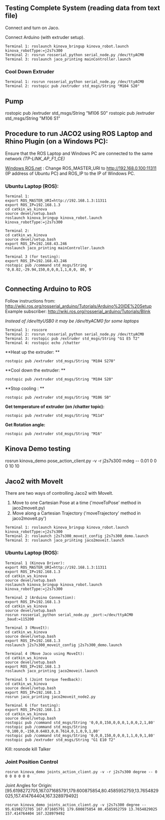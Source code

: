 ## Testing Complete System (reading data from text file)
Connect and turn on Jaco.

Connect Arduino (with extruder setup).

```
Terminal 1: roslaunch kinova_bringup kinova_robot.launch kinova_robotType:=j2s7s300
Terminal 2: rosrun rosserial_python serial_node.py /dev/ttyACM0
Terminal 3: roslaunch jaco_printing mainController.launch
```
### Cool Down Extruder
```
Terminal 1: rosrun rosserial_python serial_node.py /dev/ttyACM0
Terminal 2: rostopic pub /extruder std_msgs/String "M104 S20"
```

## Pump
rostopic pub /extruder std_msgs/String "M106 S0"
rostopic pub /extruder std_msgs/String "M106 S1"

## Procedure to run JACO2 using ROS Laptop and Rhino Plugin (on a Windows PC):
Ensure that the ROS Laptop and Windows PC are connected to the same network *(TP-LINK_AP_F1_CE)*

[Windows ROS.net](https://github.com/uml-robotics/ROS.NET) : Change ROS_MASTER_URI to http://192.168.0.100:11311 (IP address of Ubuntu PC) and ROS_IP to the IP of Windows PC.

### Ubuntu Laptop (ROS):
```
Terminal 1:
export ROS_MASTER_URI=http://192.168.1.3:11311
export ROS_IP=192.168.1.3
cd catkin_ws_kinova
source devel/setup.bash
roslaunch kinova_bringup kinova_robot.launch kinova_robotType:=j2s7s300

Terminal 2:
cd catkin_ws_kinova
source devel/setup.bash
export ROS_IP=192.168.43.246
roslaunch jaco_printing mainController.launch

Terminal 3 (for testing):
export ROS_IP=192.168.43.246
rostopic pub /command std_msgs/String '0,8.02,-29.94,150,0,0,0,1,1,0,0, 80, 9'


```

## Connecting Arduino to ROS

Follow instructions from: http://wiki.ros.org/rosserial_arduino/Tutorials/Arduino%20IDE%20Setup
Example subscriber: http://wiki.ros.org/rosserial_arduino/Tutorials/Blink

*Instead of /dev/ttyUSB0 it may be /dev/ttyACM0 for some laptops*

```
Terminal 1: roscore
Terminal 2: rosrun rosserial_python serial_node.py /dev/ttyACM0
Terminal 3: rostopic pub /extruder std_msgs/String "G1 E5 T2"
Terminal 4: rostopic echo /chatter
```

**Heat up the extruder: **
```
rostopic pub /extruder std_msgs/String "M104 S270"
```

**Cool down the extruder: **
```
rostopic pub /extruder std_msgs/String "M104 S20"
```

**Stop cooling : **
```
rostopic pub /extruder std_msgs/String "M106 S0"
```

**Get temperature of extruder (on /chatter topic):**
```
rostopic pub /extruder std_msgs/String "M114"
```
**Get Rotation angle:**
```
rostopic pub /extruder std_msgs/String "M16"

```

## Kinova Demo testing
rosrun kinova_demo pose_action_client.py -v -r j2s7s300 mdeg -- 0.01 0 0 0 10 10

## Jaco2 with MoveIt
There are two ways of controlling Jaco2 with MoveIt.
1. Move to one Cartesian Pose at a time ('moveToPose' method in jaco2moveit.py)
2. Move along a Cartesian Trajectory ('moveTrajectory' method in jaco2moveit.py')
```
Terminal 1: roslaunch kinova_bringup kinova_robot.launch kinova_robotType:=j2s7s300
Terminal 2: roslaunch j2s7s300_moveit_config j2s7s300_demo.launch
Terminal 3: roslaunch jaco_printing jaco2moveit.launch
```

### Ubuntu Laptop (ROS):
```
Terminal 1 (Kinova Driver):
export ROS_MASTER_URI=http://192.168.1.3:11311
export ROS_IP=192.168.1.3
cd catkin_ws_kinova
source devel/setup.bash
roslaunch kinova_bringup kinova_robot.launch kinova_robotType:=j2s7s300

Terminal 2 (Arduino Connection):
export ROS_IP=192.168.1.3
cd catkin_ws_kinova
source devel/setup.bash
rosrun rosserial_python serial_node.py _port:=/dev/ttyACM0 _baud:=115200

Terminal 3 (MoveIt):
cd catkin_ws_kinova
source devel/setup.bash
export ROS_IP=192.168.1.3
roslaunch j2s7s300_moveit_config j2s7s300_demo.launch

Terminal 4 (Move Jaco using MoveIt):
cd catkin_ws_kinova
source devel/setup.bash
export ROS_IP=192.168.1.3
roslaunch jaco_printing jaco2moveit.launch

Terminal 5 (Joint torque feedback):
cd catkin_ws_kinova
source devel/setup.bash
export ROS_IP=192.168.1.3
rosrun jaco_printing jaco2moveit_node2.py

Terminal 6 (for testing):
export ROS_IP=192.168.1.3
cd catkin_ws_kinova
source devel/setup.bash
rostopic pub /command std_msgs/String '0,0,0,150,0,0,0,1,0,0,2,1,80'
rostopic pub /command std_msgs/String '0,100,0,-150,0.6483,0,0.7614,0,1,0,9,1,80'
rostopic pub /command std_msgs/String '0,0,0,150,0,0,0,1,1,0,9,1,80'
rostopic pub /extruder std_msgs/String "G1 E10 T2"

```
Kill:
rosnode kill Talker


### Joint Position Control
```
rosrun kinova_demo joints_action_client.py -v -r j2s7s300 degree -- 0 0 0 0 0 0 0
```

Joint Angles for Origin: [95.6198272705,167.071685791,179.600875854,80.4585952759,13.7654829025,157.414764404,167.328979492]

```
rosrun kinova_demo joints_action_client.py -v j2s7s300 degree -- 95.6198272705 167.071685791 179.600875854 80.4585952759 13.7654829025 157.414764404 167.328979492
```
